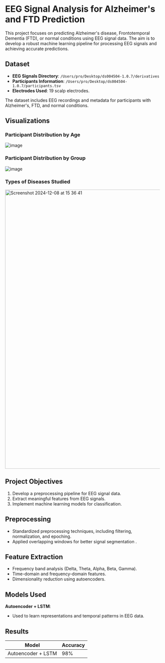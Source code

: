 # EEG Signal Analysis for Alzheimer's and FTD Prediction

This project focuses on predicting Alzheimer's disease, Frontotemporal Dementia (FTD), or normal conditions using EEG signal data. The aim is to develop a robust machine learning pipeline for processing EEG signals and achieving accurate predictions.



## Dataset

- **EEG Signals Directory**: `/Users/pro/Desktop/ds004504-1.0.7/derivatives`
- **Participants Information**: `/Users/pro/Desktop/ds004504-1.0.7/participants.tsv`
- **Electrodes Used**: 19 scalp electrodes.

The dataset includes EEG recordings and metadata for participants with Alzheimer's, FTD, and normal conditions.


## Visualizations

### Participant Distribution by Age

![image](https://github.com/user-attachments/assets/46099dd5-7ef6-47c6-9f0d-81feac9f0948)


### Participant Distribution by Group
![image](https://github.com/user-attachments/assets/bba414d7-2caa-43aa-a8cb-42c7df36fdf4)


### Types of Diseases Studied

<img width="910" alt="Screenshot 2024-12-08 at 15 36 41" src="https://github.com/user-attachments/assets/fa464e6e-513d-4d35-a358-481ffd536f9c">


## Project Objectives

1. Develop a preprocessing pipeline for EEG signal data.
2. Extract meaningful features from EEG signals.
3. Implement machine learning models for classification.

## Preprocessing

- Standardized preprocessing techniques, including filtering, normalization, and epoching.
- Applied overlapping windows for better signal segmentation .

## Feature Extraction

- Frequency band analysis (Delta, Theta, Alpha, Beta, Gamma).
- Time-domain and frequency-domain features.
- Dimensionality reduction using autoencoders.

## Models Used

 **Autoencoder + LSTM**:
   - Used to learn representations and temporal patterns in EEG data.


## Results

| Model                  | Accuracy |
|------------------------|----------|
| Autoencoder + LSTM     | 98%      |






